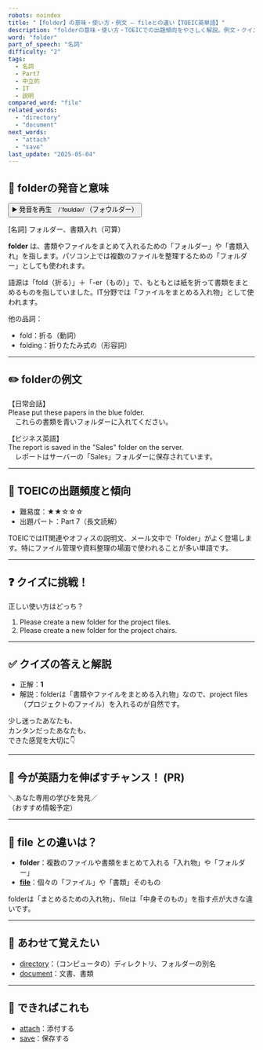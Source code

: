 ```yaml
---
robots: noindex
title: "【folder】の意味・使い方・例文 ― fileとの違い【TOEIC英単語】"
description: "folderの意味・使い方・TOEICでの出題傾向をやさしく解説。例文・クイズ付きでfileとの違いもわかりやすく学べます。"
word: "folder"
part_of_speech: "名詞"
difficulty: "2"
tags:
  - 名詞
  - Part7
  - 中立的
  - IT
  - 説明
compared_word: "file"
related_words:
  - "directory"
  - "document"
next_words:
  - "attach"
  - "save"
last_update: "2025-05-04"
---
```


## 🔰 folderの発音と意味

<button class="play-audio" onclick="playTTS('folder')">
  <span class="play-audio-main">
    ▶️ 発音を再生　/ˈfoʊldər/
  </span>
  <span class="play-audio-sub">
    （フォウルダー）
  </span>
</button>

[名詞] フォルダー、書類入れ（可算）

**folder** は、書類やファイルをまとめて入れるための「フォルダー」や「書類入れ」を指します。パソコン上では複数のファイルを整理するための「フォルダー」としても使われます。

語源は「fold（折る）」＋「-er（もの）」で、もともとは紙を折って書類をまとめるものを指していました。IT分野では「ファイルをまとめる入れ物」として使われます。

他の品詞：  
- fold：折る（動詞）
- folding：折りたたみ式の（形容詞）

---

## ✏️ folderの例文

【日常会話】  
Please put these papers in the blue folder.  
　これらの書類を青いフォルダーに入れてください。

【ビジネス英語】  
The report is saved in the "Sales" folder on the server.  
　レポートはサーバーの「Sales」フォルダーに保存されています。

---

## 🎯 TOEICの出題頻度と傾向

- 難易度：★★☆☆☆
- 出題パート：Part 7（長文読解）

TOEICではIT関連やオフィスの説明文、メール文中で「folder」がよく登場します。特にファイル管理や資料整理の場面で使われることが多い単語です。

---

## ❓ クイズに挑戦！

正しい使い方はどっち？

1. Please create a new folder for the project files.  
2. Please create a new folder for the project chairs.

---

## ✅ クイズの答えと解説

- 正解：**1**
- 解説：folderは「書類やファイルをまとめる入れ物」なので、project files（プロジェクトのファイル）を入れるのが自然です。

少し迷ったあなたも、  
カンタンだったあなたも、  
できた感覚を大切に👇️

---

## 🚀 今が英語力を伸ばすチャンス！ (PR)

<div class="info-center">
＼あなた専用の学びを発見／<br>  
（おすすめ情報予定）
</div>

---

## 🤔  file との違いは？

- **folder**：複数のファイルや書類をまとめて入れる「入れ物」や「フォルダー」
- **[file](/file)**：個々の「ファイル」や「書類」そのもの

folderは「まとめるための入れ物」、fileは「中身そのもの」を指す点が大きな違いです。

---

## 🧩 あわせて覚えたい

- [directory](/directory)：（コンピュータの）ディレクトリ、フォルダーの別名
- [document](/document)：文書、書類

---

## 📖 できればこれも

- [attach](/attach)：添付する
- [save](/save)：保存する

<!-- cvid: aid13_bid22 -->
